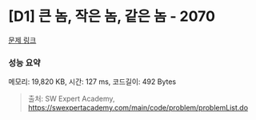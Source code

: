 # [D1] 큰 놈, 작은 놈, 같은 놈 - 2070 

[문제 링크](https://swexpertacademy.com/main/code/problem/problemDetail.do?contestProbId=AV5QQ6qqA40DFAUq) 

### 성능 요약

메모리: 19,820 KB, 시간: 127 ms, 코드길이: 492 Bytes



> 출처: SW Expert Academy, https://swexpertacademy.com/main/code/problem/problemList.do